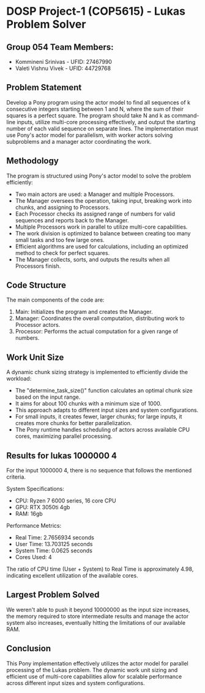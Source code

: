 # DOSP Project-1 (COP5615) - Lukas Problem Solver

## Group 054 Team Members:
- Kommineni Srinivas  - UFID: 27467990
- Valeti Vishnu Vivek - UFID: 44729768

## Problem Statement

Develop a Pony program using the actor model to find all sequences of k consecutive integers starting between 1 and N, where the sum of their squares is a perfect square. The program should take N and k as command-line inputs, utilize multi-core processing effectively, and output the starting number of each valid sequence on separate lines. The implementation must use Pony's actor model for parallelism, with worker actors solving subproblems and a manager actor coordinating the work.

## Methodology

The program is structured using Pony's actor model to solve the problem efficiently:

- Two main actors are used: a Manager and multiple Processors.
- The Manager oversees the operation, taking input, breaking work into chunks, and assigning to Processors.
- Each Processor checks its assigned range of numbers for valid sequences and reports back to the Manager.
- Multiple Processors work in parallel to utilize multi-core capabilities.
- The work division is optimized to balance between creating too many small tasks and too few large ones.
- Efficient algorithms are used for calculations, including an optimized method to check for perfect squares.
- The Manager collects, sorts, and outputs the results when all Processors finish.

## Code Structure

The main components of the code are:

1. Main: Initializes the program and creates the Manager.
2. Manager: Coordinates the overall computation, distributing work to Processor actors.
3. Processor: Performs the actual computation for a given range of numbers.

## Work Unit Size

A dynamic chunk sizing strategy is implemented to efficiently divide the workload:

- The "determine_task_size()" function calculates an optimal chunk size based on the input range.
- It aims for about 100 chunks with a minimum size of 1000.
- This approach adapts to different input sizes and system configurations.
- For small inputs, it creates fewer, larger chunks; for large inputs, it creates more chunks for better parallelization.
- The Pony runtime handles scheduling of actors across available CPU cores, maximizing parallel processing.

## Results for lukas 1000000 4

For the input 1000000 4, there is no sequence that follows the mentioned criteria.

System Specifications:
- CPU: Ryzen 7 6000 series, 16 core CPU
- GPU: RTX 3050ti 4gb
- RAM: 16gb

Performance Metrics:
- Real Time: 2.7656934 seconds
- User Time: 13.703125 seconds
- System Time: 0.0625 seconds
- Cores Used: 4

The ratio of CPU time (User + System) to Real Time is approximately 4.98, indicating excellent utilization of the available cores.

## Largest Problem Solved

We weren't able to push it beyond 10000000 as the input size increases, the memory required to store intermediate results and manage the actor system also increases, eventually hitting the limitations of our available RAM.

## Conclusion

This Pony implementation effectively utilizes the actor model for parallel processing of the Lukas problem. The dynamic work unit sizing and efficient use of multi-core capabilities allow for scalable performance across different input sizes and system configurations.